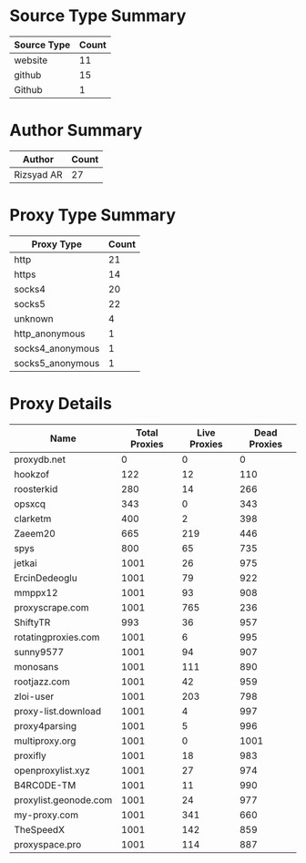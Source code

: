 # Source Type Summary

| Source Type | Count |
|-------------|-------|
| website | 11 |
| github | 15 |
| Github | 1 |


# Author Summary

| Author | Count |
|--------|-------|
| Rizsyad AR | 27 |


# Proxy Type Summary

| Proxy Type | Count |
|------------|-------|
| http | 21 |
| https | 14 |
| socks4 | 20 |
| socks5 | 22 |
| unknown | 4 |
| http_anonymous | 1 |
| socks4_anonymous | 1 |
| socks5_anonymous | 1 |


# Proxy Details

| Name | Total Proxies | Live Proxies | Dead Proxies |
|------|---------------|--------------|---------------|
| proxydb.net | 0 | 0 | 0 |
| hookzof | 122 | 12 | 110 |
| roosterkid | 280 | 14 | 266 |
| opsxcq | 343 | 0 | 343 |
| clarketm | 400 | 2 | 398 |
| Zaeem20 | 665 | 219 | 446 |
| spys | 800 | 65 | 735 |
| jetkai | 1001 | 26 | 975 |
| ErcinDedeoglu | 1001 | 79 | 922 |
| mmppx12 | 1001 | 93 | 908 |
| proxyscrape.com | 1001 | 765 | 236 |
| ShiftyTR | 993 | 36 | 957 |
| rotatingproxies.com | 1001 | 6 | 995 |
| sunny9577 | 1001 | 94 | 907 |
| monosans | 1001 | 111 | 890 |
| rootjazz.com | 1001 | 42 | 959 |
| zloi-user | 1001 | 203 | 798 |
| proxy-list.download | 1001 | 4 | 997 |
| proxy4parsing | 1001 | 5 | 996 |
| multiproxy.org | 1001 | 0 | 1001 |
| proxifly | 1001 | 18 | 983 |
| openproxylist.xyz | 1001 | 27 | 974 |
| B4RC0DE-TM | 1001 | 11 | 990 |
| proxylist.geonode.com | 1001 | 24 | 977 |
| my-proxy.com | 1001 | 341 | 660 |
| TheSpeedX | 1001 | 142 | 859 |
| proxyspace.pro | 1001 | 114 | 887 |
